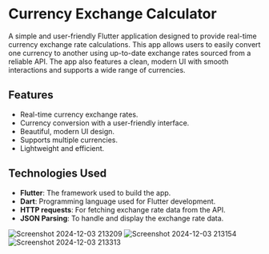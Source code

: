 # Currency Exchange Calculator

A simple and user-friendly Flutter application designed to provide real-time currency exchange rate calculations. This app allows users to easily convert one currency to another using up-to-date exchange rates sourced from a reliable API. The app also features a clean, modern UI with smooth interactions and supports a wide range of currencies.

## Features
- Real-time currency exchange rates.
- Currency conversion with a user-friendly interface.
- Beautiful, modern UI design.
- Supports multiple currencies.
- Lightweight and efficient.

## Technologies Used
- **Flutter**: The framework used to build the app.
- **Dart**: Programming language used for Flutter development.
- **HTTP requests**: For fetching exchange rate data from the API.
- **JSON Parsing**: To handle and display the exchange rate data.



![Screenshot 2024-12-03 213209](https://github.com/user-attachments/assets/02accc67-affb-4e80-8b8a-6fc07a0a905e)
![Screenshot 2024-12-03 213154](https://github.com/user-attachments/assets/9a550af6-b0b1-4db7-b05d-b3d3f39c920f)
![Screenshot 2024-12-03 213313](https://github.com/user-attachments/assets/8401575a-0223-44cc-a7ef-8341ceac7093)

